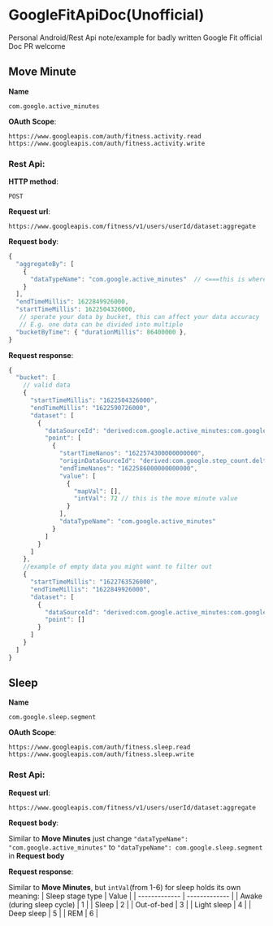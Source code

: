 # GoogleFitApiDoc(Unofficial)
Personal Android/Rest Api note/example for badly written Google Fit official Doc
PR welcome

## Move Minute
**Name**
```
com.google.active_minutes
```
**OAuth Scope**:
```
https://www.googleapis.com/auth/fitness.activity.read
https://www.googleapis.com/auth/fitness.activity.write
```
### Rest Api: </br>
**HTTP method**:
```
POST
```
**Request url**:
```
https://www.googleapis.com/fitness/v1/users/userId/dataset:aggregate
```
**Request body**:
```js
{
  "aggregateBy": [
    {
      "dataTypeName": "com.google.active_minutes"  // <===this is where you use the Name
    }
  ],
  "endTimeMillis": 1622849926000,
  "startTimeMillis": 1622504326000,
   // sperate your data by bucket, this can affect your data accuracy
   // E.g. one data can be divided into multiple
  "bucketByTime": { "durationMillis": 86400000 },
}
```
**Request response**:
```js
{
  "bucket": [
    // valid data
    {
      "startTimeMillis": "1622504326000", 
      "endTimeMillis": "1622590726000", 
      "dataset": [
        {
          "dataSourceId": "derived:com.google.active_minutes:com.google.android.gms:aggregated", 
          "point": [
            {
              "startTimeNanos": "1622574300000000000", 
              "originDataSourceId": "derived:com.google.step_count.delta:com.google.android.gms:estimated_steps", 
              "endTimeNanos": "1622586000000000000", 
              "value": [
                {
                  "mapVal": [], 
                  "intVal": 72 // this is the move minute value
                }
              ], 
              "dataTypeName": "com.google.active_minutes"
            }
          ]
        }
      ]
    },
    //example of empty data you might want to filter out
    {
      "startTimeMillis": "1622763526000", 
      "endTimeMillis": "1622849926000", 
      "dataset": [
        {
          "dataSourceId": "derived:com.google.active_minutes:com.google.android.gms:aggregated", 
          "point": []
        }
      ]
    }
  ]
}
```

## Sleep
**Name**
```
com.google.sleep.segment
```
**OAuth Scope**:
```
https://www.googleapis.com/auth/fitness.sleep.read
https://www.googleapis.com/auth/fitness.sleep.write
```
### Rest Api: </br>
**Request url**:
```
https://www.googleapis.com/fitness/v1/users/userId/dataset:aggregate
```
**Request body**: 

Similar to **Move Minutes**
just change `"dataTypeName": "com.google.active_minutes"` to `"dataTypeName": com.google.sleep.segment` in **Request body**

**Request response**: 

Similar to **Move Minutes**, but `intVal`(from 1-6) for sleep holds its own meaning:
| Sleep stage type | Value |
| ------------- | ------------- |
| Awake (during sleep cycle) | 1 |
| Sleep | 2 |
| Out-of-bed | 3 |
| Light sleep | 4 |
| Deep sleep | 5 |
| REM | 6 |



